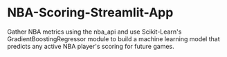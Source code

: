 # NBA-Scoring-Streamlit-App
Gather NBA metrics using the nba_api and use Scikit-Learn's GradientBoostingRegressor module to build a machine learning model that predicts any active NBA player's scoring for future games.
